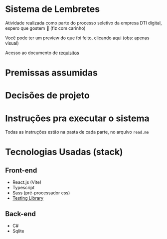 # Sistema de Lembretes
Atividade realizada como parte do processo seletivo da empresa DTI digital, espero que gostem 💓 (fiz com carinho)

Você pode ter um preview do que foi feito, clicando [aqui](https://dti-lembretes.vercel.app/) (obs: apenas visual)

Acesso ao documento de [requisitos](https://communication-assets.gupy.io/production/companies/36469/emails/1707343109117/communication-assets-025cd070-c604-11ee-ab61-e34adf9101b6/1.0_-_teste_dti_-_dev_estgio_c_e_react.pdf)

# Premissas assumidas
# Decisões de projeto
# Instruções pra executar o sistema
Todas as instruções estão na pasta de cada parte, no arquivo `read.me`

# Tecnologias Usadas (stack)
## Front-end
- React.js (Vite)
- Typescript
- Sass (pré-processador css)
- [Testing Library](https://testing-library.com/)

## Back-end
- C#
- Sqlite
